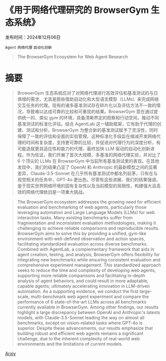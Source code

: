 # 《用于网络代理研究的 BrowserGym 生态系统》

发布时间：2024年12月06日

`Agent` `网络代理` `自动化创新`

> The BrowserGym Ecosystem for Web Agent Research

# 摘要

> BrowserGym 生态系统应对了对网络代理进行高效评估和基准测试的与日俱增的需求，尤其是那些借助自动化和大型语言模型（LLMs）来完成网络交互任务的代理。现有的诸多基准测试存在碎片化以及评估方法不一致的情况，导致难以达成可靠的比较和可重现的结果。BrowserGym 意在通过提供统一的、类似 gym 的环境，具备清晰界定的观察和行动空间，推动不同基准测试的标准化评估。结合 AgentLab 这一辅助框架，它有助于代理的创建、测试和分析，BrowserGym 为整合新的基准测试赋予了灵活性，同时保障了一致的评估和全面的实验管理。这种标准化手段旨在缩减开发网络代理的时间和复杂度，支持更可靠的比较，并促进对代理行为的深度分析，有可能造就更具适应性和能力的代理，最终加快 LLM 驱动的自动化创新进程。作为佐证，我们开展了首次大规模、多基准的网络代理实验，并对比了 6 个顶尖的 LLMs 在 BrowserGym 中当前所有基准测试里的表现。在其他发现中，我们的结果凸显了 OpenAI 和 Anthropic 的最新模型之间的显著差异，Claude-3.5-Sonnet 在几乎所有基准测试中都名列前茅，只有在与视觉相关的任务中，GPT-4o 更出色。尽管有这些进展，我们的结果强调，鉴于现实世界网络环境的固有复杂性以及当前模型的局限性，构建强大且高效的网络代理依旧是一项重大挑战。

> The BrowserGym ecosystem addresses the growing need for efficient evaluation and benchmarking of web agents, particularly those leveraging automation and Large Language Models (LLMs) for web interaction tasks. Many existing benchmarks suffer from fragmentation and inconsistent evaluation methodologies, making it challenging to achieve reliable comparisons and reproducible results. BrowserGym aims to solve this by providing a unified, gym-like environment with well-defined observation and action spaces, facilitating standardized evaluation across diverse benchmarks. Combined with AgentLab, a complementary framework that aids in agent creation, testing, and analysis, BrowserGym offers flexibility for integrating new benchmarks while ensuring consistent evaluation and comprehensive experiment management. This standardized approach seeks to reduce the time and complexity of developing web agents, supporting more reliable comparisons and facilitating in-depth analysis of agent behaviors, and could result in more adaptable, capable agents, ultimately accelerating innovation in LLM-driven automation. As a supporting evidence, we conduct the first large-scale, multi-benchmark web agent experiment and compare the performance of 6 state-of-the-art LLMs across all benchmarks currently available in BrowserGym. Among other findings, our results highlight a large discrepancy between OpenAI and Anthropic's latests models, with Claude-3.5-Sonnet leading the way on almost all benchmarks, except on vision-related tasks where GPT-4o is superior. Despite these advancements, our results emphasize that building robust and efficient web agents remains a significant challenge, due to the inherent complexity of real-world web environments and the limitations of current models.

[Arxiv](https://arxiv.org/abs/2412.05467)
